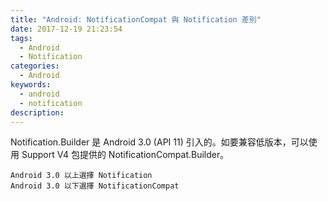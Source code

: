 ```yaml
---
title: "Android: NotificationCompat 與 Notification 差別"
date: 2017-12-19 21:23:54
tags: 
  - Android
  - Notification
categories:
  - Android
keywords:
  - android
  - notification
description:
---
```

Notification.Builder 是 Android 3.0 (API 11) 引入的。如要兼容低版本，可以使用 Support V4 包提供的 NotificationCompat.Builder。
<!--more-->
    Android 3.0 以上選擇 Notification
    Android 3.0 以下選擇 NotificationCompat
